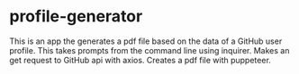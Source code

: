 # profile-generator
This is an app the generates a pdf file based on the data of a GitHub user profile.
This takes prompts from the command line using inquirer. Makes an get request to GitHub api with axios.
Creates a pdf file with puppeteer.
